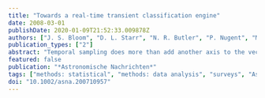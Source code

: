 ```yaml
---
title: "Towards a real-time transient classification engine"
date: 2008-03-01
publishDate: 2020-01-09T21:52:33.009878Z
authors: ["J. S. Bloom", "D. L. Starr", "N. R. Butler", "P. Nugent", "M. Rischard", "D. Eads", "D. Poznanski"]
publication_types: ["2"]
abstract: "Temporal sampling does more than add another axis to the vector of observables. Instead, under the recognition that how objects change (and move) in time speaks directly to the physics underlying astronomical phenomena, next-generation wide-field synoptic surveys are poised to revolutionize our understanding of just about anything that goes bump in the night (which is just about everything at some level). Still, even the most ambitious surveys will require targeted spectroscopic follow-up to fill in the physical details of newly discovered transients. We are now building a new system intended to ingest and classify transient phenomena in near real-time from high-throughput imaging data streams. Described herein, the Transient Classification Project at Berkeley will be making use of classification techniques operating on ``features`` extracted from time series and contextual (static) information. We also highlight the need for a community adoption of a standard representation of astronomical time series data (ie. ``VOTimeseries''). <P />"
featured: false
publication: "*Astronomische Nachrichten*"
tags: ["methods: statistical", "methods: data analysis", "surveys", "Astrophysics"]
doi: "10.1002/asna.200710957"
---
```


